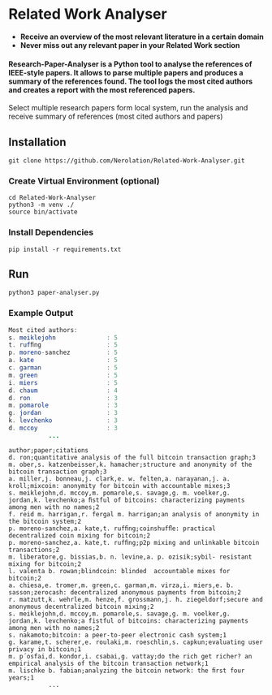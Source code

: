 # Related Work Analyser

* **Receive an overview of the most relevant literature in a certain domain**
* **Never miss out any relevant paper in your Related Work section**

#### Research-Paper-Analyser is a Python tool to analyse the references of IEEE-style papers. It allows to parse multiple papers and produces a summary of the references found. The tool logs the most cited authors and creates a report with the most referenced papers. 

Select multiple research papers form local system, run the analysis and receive summary of references (most cited authors and papers)


## Installation
```
git clone https://github.com/Nerolation/Related-Work-Analyser.git

```
### Create Virtual Environment (optional)

```
cd Related-Work-Analyser
python3 -m venv ./
source bin/activate
```

### Install Dependencies

```
pip install -r requirements.txt
```

## Run

```
python3 paper-analyser.py
```

### Example Output 

```java
Most cited authors: 
s. meiklejohn              : 5  
t. rufﬁng                  : 5  
p. moreno-sanchez          : 5  
a. kate                    : 5  
c. garman                  : 5  
m. green                   : 5  
i. miers                   : 5  
d. chaum                   : 4  
d. ron                     : 3  
m. pomarole                : 3  
g. jordan                  : 3  
k. levchenko               : 3  
d. mccoy                   : 3
           ...
```
```
author;paper;citations
d. ron;quantitative analysis of the full bitcoin transaction graph;3
m. ober,s. katzenbeisser,k. hamacher;structure and anonymity of the bitcoin transaction graph;3
a. miller,j. bonneau,j. clark,e. w. felten,a. narayanan,j. a. kroll;mixcoin: anonymity for bitcoin with accountable mixes;3
s. meiklejohn,d. mccoy,m. pomarole,s. savage,g. m. voelker,g. jordan,k. levchenko;a ﬁstful of bitcoins: characterizing payments among men with no names;2
f. reid m. harrigan,r. fergal m. harrigan;an analysis of anonymity in the bitcoin system;2
p. moreno-sanchez,a. kate,t. rufﬁng;coinshufﬂe: practical decentralized coin mixing for bitcoin;2
p. moreno-sanchez,a. kate,t. rufﬁng;p2p mixing and unlinkable bitcoin transactions;2
m. liberatore,g. bissias,b. n. levine,a. p. ozisik;sybil- resistant mixing for bitcoin;2
l. valenta b. rowan;blindcoin: blinded  accountable mixes for bitcoin;2
a. chiesa,e. tromer,m. green,c. garman,m. virza,i. miers,e. b. sasson;zerocash: decentralized anonymous payments from bitcoin;2
r. matzutt,k. wehrle,m. henze,f. grossmann,j. h. ziegeldorf;secure and anonymous decentralized bitcoin mixing;2
s. meiklejohn,d. mccoy,m. pomarole,s. savage,g. m. voelker,g. jordan,k. levchenko;a fistful of bitcoins: characterizing payments among men with no names;2
s. nakamoto;bitcoin: a peer-to-peer electronic cash system;1
g. karame,t. scherer,e. roulaki,m. roeschlin,s. capkun;evaluating user privacy in bitcoin;1
m. p´osfai,d. kondor,i. csabai,g. vattay;do the rich get richer? an empirical analysis of the bitcoin transaction network;1
m. lischke b. fabian;analyzing the bitcoin network: the ﬁrst four years;1
           ...
```
